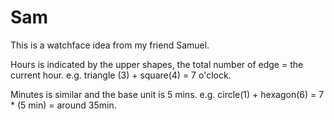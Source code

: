 # Sam

This is a watchface idea from my friend Samuel.

Hours is indicated by the upper shapes, the total number of edge = the current hour.
e.g. triangle (3) + square(4) = 7 o'clock.

Minutes is similar and the base unit is 5 mins.
e.g. circle(1) + hexagon(6) = 7 * (5 min) = around 35min.
